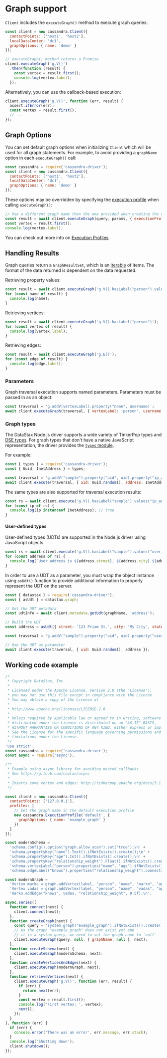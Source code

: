 # Graph support

`Client` includes the `executeGraph()` method to execute graph queries:

```javascript
const client = new cassandra.Client({
  contactPoints: ['host1', 'host2'],
  localDataCenter: 'dc1',
  graphOptions: { name: 'demo' }
});

// executeGraph() method returns a Promise
client.executeGraph('g.V()')
  .then(function (result) {
    const vertex = result.first();
    console.log(vertex.label);
  });
```

Alternatively, you can use the callback-based execution:

```javascript
client.executeGraph('g.V()', function (err, result) {
  assert.ifError(err);
  const vertex = result.first();
  // ...
});
```

## Graph Options

You can set default graph options when initializing `Client` which will be used for all graph statements.  For
example, to avoid providing a `graphName` option in each `executeGraph()` call:

```javascript
const cassandra = require('cassandra-driver');
const client = new cassandra.Client({
  contactPoints: ['host1', 'host2'],
  localDataCenter: 'dc1',
  graphOptions: { name: 'demo' }
});
```

These options may be overridden by specifying the [execution profile](../execution-profiles) when calling `executeGraph()`:

```javascript
// Use a different graph name than the one provided when creating the client instance
const result = await client.executeGraph(query, params, { executionProfile: 'graph-oltp' });
const vertex = result.first();
console.log(vertex.label);
```

You can check out more info on [Execution Profiles](../execution-profiles).

## Handling Results

Graph queries return a `GraphResultSet`, which is an [iterable][iterable] of items. The format of the data returned is
dependent on the data requested.

Retrieving property values:

```javascript
const result = await client.executeGraph('g.V().hasLabel("person").values("name")');
for (const name of result) {
  console.log(name);
}
```

Retrieving vertices:

```javascript
const result = await client.executeGraph('g.V().hasLabel("person")');
for (const vertex of result) {
  console.log(vertex.label);
}
```

Retrieving edges:

```javascript
const result = await client.executeGraph('g.E()');
for (const edge of result) {
  console.log(edge.label);
}
```

### Parameters

Graph traversal execution supports named parameters. Parameters must be passed in as an object:

```javascript
const traversal = 'g.addV(vertexLabel).property("name", username)';
await client.executeGraph(traversal, { vertexLabel: 'person', username: 'marko' });
```

### Graph types

The DataStax Node.js driver supports a wide variety of TinkerPop types and [DSE types](../datatypes/). For graph
types that don't have a native JavaScript representation, the driver provides the [`types`
module](../../api/module.types/).

For example:

```javascript
const { types } = require('cassandra-driver');
const { Uuid, InetAddress } = types;

const traversal = 'g.addV("sample").property("uid", uid).property("ip_address", address)';
await client.execute(traversal, { uid: Uuid.random(), address: InetAddress.fromString('10.0.0.100') });
```

The same types are also supported for traversal execution results:

```javascript
const rs = await client.execute('g.V().hasLabel("sample").values("ip_address")');
for (const ip of rs) {
  console.log(ip instanceof InetAddress); // true
}
```

#### User-defined types

User-defined types (UDTs) are supported in the Node.js driver using JavaScript objects.

```javascript
const rs = await client.execute('g.V().hasLabel("sample").values("user_address")');
for (const address of rs) {
  console.log(`User address is ${address.street}, ${address.city} ${address.state}`);
}
```

In order to use a UDT as a parameter, you must wrap the object instance using `asUdt()` function to provide
additional information to properly represent the UDT on the server.  

```javascript
const { datastax } = require('cassandra-driver');
const { asUdt } = datastax.graph;

// Get the UDT metadata
const udtInfo = await client.metadata.getUdt(graphName, 'address');

// Build the UDT
const address = asUdt({ street: '123 Priam St.', city: 'My City', state: 'MY' }, udtInfo);

const traversal = 'g.addV("sample").property("uid", uid).property("user_address", address)';

// Use the UDT as parameter
await client.execute(traversal, { uid: Uuid.random(), address });
```

## Working code example

```javascript
/*
 * Copyright DataStax, Inc.
 *
 * Licensed under the Apache License, Version 2.0 (the "License");
 * you may not use this file except in compliance with the License.
 * You may obtain a copy of the License at
 *
 * http://www.apache.org/licenses/LICENSE-2.0
 *
 * Unless required by applicable law or agreed to in writing, software
 * distributed under the License is distributed on an "AS IS" BASIS,
 * WITHOUT WARRANTIES OR CONDITIONS OF ANY KIND, either express or implied.
 * See the License for the specific language governing permissions and
 * limitations under the License.
 */
'use strict';
const cassandra = require('cassandra-driver');
const async = require('async');

/**
 * Example using async library for avoiding nested callbacks
 * See https://github.com/caolan/async
 *
 * Inserts some vertex and edges: http://tinkerpop.apache.org/docs/3.1.1-incubating/reference/#_the_graph_structure
 */

const client = new cassandra.Client({
  contactPoints: ['127.0.0.1'],
  profiles: [
    // Set the graph name in the default execution profile
    new cassandra.ExecutionProfile('default', {
      graphOptions: { name: 'example_graph' }
    })
  ]
});

const modernSchema =
  'schema.config().option("graph.allow_scan").set("true");\n' +
  'schema.propertyKey("name").Text().ifNotExists().create();\n' +
  'schema.propertyKey("age").Int().ifNotExists().create();\n' +
  'schema.propertyKey("relationship_weight").Float().ifNotExists().create();\n' +
  'schema.vertexLabel("person").properties("name", "age").ifNotExists().create();\n' +
  'schema.edgeLabel("knows").properties("relationship_weight").connection("person", "person").ifNotExists().create();';

const modernGraph =
  'Vertex marko = graph.addVertex(label, "person", "name", "marko", "age", 29);\n' +
  'Vertex vadas = graph.addVertex(label, "person", "name", "vadas", "age", 27);\n' +
  'marko.addEdge("knows", vadas, "relationship_weight", 0.5f);\n';

async.series([
  function connect(next) {
    client.connect(next);
  },
  function createGraph(next) {
    const query = 'system.graph("example_graph").ifNotExists().create();';
    // As the graph "example_graph" does not exist yet and
    // it is a system query, we need to set the graph name to `null`
    client.executeGraph(query, null, { graphName: null }, next);
  },
  function createSchema(next) {
    client.executeGraph(modernSchema, next);
  },
  function createVerticesAndEdges(next) {
    client.executeGraph(modernGraph, next);
  },
  function retrieveVertices(next) {
    client.executeGraph('g.V()', function (err, result) {
      if (err) {
        return next(err);
      }
      const vertex = result.first();
      console.log('First vertex: ', vertex);
      next();
    });
  }
], function (err) {
  if (err) {
    console.error('There was an error', err.message, err.stack);
  }
  console.log('Shutting down');
  client.shutdown();
});
```

[iterable]: https://developer.mozilla.org/en-US/docs/Web/JavaScript/Reference/Iteration_protocols#iterable
[modern-graph]: http://tinkerpop.apache.org/docs/3.4.5/reference/#graph-computing